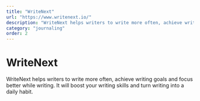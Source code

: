 ```yaml
---
title: "WriteNext"
url: "https://www.writenext.io/"
description: "WriteNext helps writers to write more often, achieve writing goals and focus better while writing. It will boost your writing skills and turn writing into a daily habit."
category: "journaling"
order: 2
---
```


# WriteNext

WriteNext helps writers to write more often, achieve writing goals and focus better while writing. It will boost your writing skills and turn writing into a daily habit.
